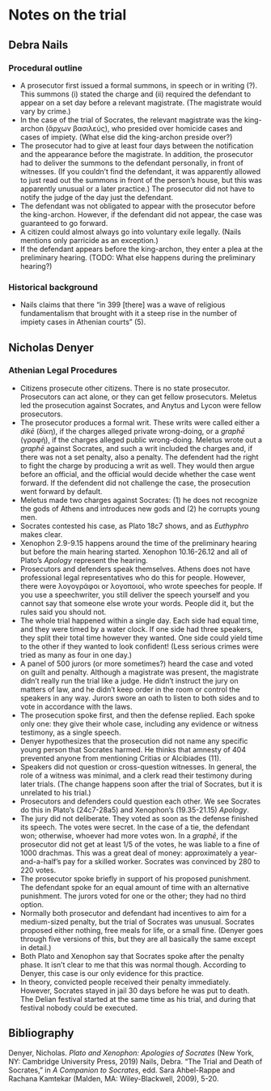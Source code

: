 # Notes on the trial

## Debra Nails

### Procedural outline

* A prosecutor first issued a formal summons, in speech or in writing (?). This summons (i) stated the charge and (ii) required the defendant to appear on a set day before a relevant magistrate. (The magistrate would vary by crime.)
* In the case of the trial of Socrates, the relevant magistrate was the king-archon (ἄρχων βασιλεύς), who presided over homicide cases and cases of impiety. (What else did the king-archon preside over?)
* The prosecutor had to give at least four days between the notification and the appearance before the magistrate. In addition, the prosecutor had to deliver the summons to the defendant personally, in front of witnesses. (If you couldn’t find the defendant, it was apparently allowed to just read out the summons in front of the person’s house, but this was apparently unusual or a later practice.) The prosecutor did not have to notify the judge of the day just the defendant.
* The defendant was not obligated to appear with the prosecutor before the king-archon. However, if the defendant did not appear, the case was guaranteed to go forward.
* A citizen could almost always go into voluntary exile legally. (Nails mentions only parricide as an exception.)
* If the defendant appears before the king-archon, they enter a plea at the preliminary hearing. (TODO: What else happens during the preliminary hearing?)

### Historical background

* Nails claims that there “in 399 [there] was a wave of religious fundamentalism that brought with it a steep rise in the number of impiety cases in Athenian courts” (5).

## Nicholas Denyer

### Athenian Legal Procedures

* Citizens prosecute other citizens. There is no state prosecutor. Prosecutors can act alone, or they can get fellow prosecutors. Meletus led the prosecution against Socrates, and Anytus and Lycon were fellow prosecutors.
* The prosecutor produces a formal writ. These writs were called either a *dikē* (δίκη), if the charges alleged private wrong-doing, or a *graphē* (γραφή), if the charges alleged public wrong-doing. Meletus wrote out a *graphē* against Socrates, and such a writ included the charges and, if there was not a set penalty, also a penalty. The defendent had the right to fight the charge by producing a writ as well. They would then argue before an official, and the official would decide whether the case went forward. If the defendent did not challenge the case, the prosecution went forward by default.
* Meletus made two charges against Socrates: (1) he does not recognize the gods of Athens and introduces new gods and (2) he corrupts young men.
* Socrates contested his case, as Plato 18c7 shows, and as *Euthyphro* makes clear.
* Xenophon 2.9-9.15 happens around the time of the preliminary hearing but before the main hearing started. Xenophon 10.16-26.12 and all of Plato’s *Apology* represent the hearing.
* Prosecutors and defenders speak themselves. Athens does not have professional legal representatives who do this for people. However, there were λογογράφοι or λογοποιοί, who wrote speeches for people. If you use a speechwriter, you still deliver the speech yourself and you cannot say that someone else wrote your words. People did it, but the rules said you should not.
* The whole trial happened within a single day. Each side had equal time, and they were timed by a water clock. If one side had three speakers, they split their total time however they wanted. One side could yield time to the other if they wanted to look confident! (Less serious crimes were tried as many as four in one day.)
* A panel of 500 jurors (or more sometimes?) heard the case and voted on guilt and penalty. Although a magistrate was present, the magistrate didn’t really run the trial like a judge. He didn’t instruct the jury on matters of law, and he didn’t keep order in the room or control the speakers in any way. Jurors swore an oath to listen to both sides and to vote in accordance with the laws.
* The prosecution spoke first, and then the defense replied. Each spoke only one: they give their whole case, including any evidence or witness testimony, as a single speech.
* Denyer hypothesizes that the prosecution did not name any specific young person that Socrates harmed. He thinks that amnesty of 404 prevented anyone from mentioning Critias or Alcibiades (11).
* Speakers did not question or cross-question witnesses. In general, the role of a witness was minimal, and a clerk read their testimony during later trials. (The change happens soon after the trial of Socrates, but it is unrelated to his trial.)
* Prosecutors and defenders could question each other. We see Socrates do this in Plato’s (24c7-28a5) and Xenophon’s (19.35-21.15) *Apology*.
* The jury did not deliberate. They voted as soon as the defense finished its speech. The votes were secret. In the case of a tie, the defendant won; otherwise, whoever had more votes won. In a *graphē*, if the prosecutor did not get at least 1/5 of the votes, he was liable to a fine of 1000 drachmas. This was a great deal of money: approximately a year-and-a-half’s pay for a skilled worker. Socrates was convinced by 280 to 220 votes.
* The prosecutor spoke briefly in support of his proposed punishment. The defendant spoke for an equal amount of time with an alternative punishment. The jurors voted for one or the other; they had no third option.
* Normally both prosecutor and defendant had incentives to aim for a medium-sized penalty, but the trial of Socrates was unusual. Socrates proposed either nothing, free meals for life, or a small fine. (Denyer goes through five versions of this, but they are all basically the same except in detail.)
* Both Plato and Xenophon say that Socrates spoke after the penalty phase. It isn’t clear to me that this was normal though. According to Denyer, this case is our only evidence for this practice.
* In theory, convicted people received their penalty immediately. However, Socrates stayed in jail 30 days before he was put to death. The Delian festival started at the same time as his trial, and during that festival nobody could be executed.

## Bibliography

Denyer, Nicholas. *Plato and Xenophon: Apologies of Socrates* (New York, NY: Cambridge University Press, 2019)
Nails, Debra. “The Trial and Death of Socrates,” in *A Companion to Socrates*, edd. Sara Ahbel-Rappe and Rachana Kamtekar (Malden, MA: Wiley-Blackwell, 2009), 5-20.
